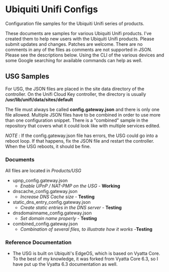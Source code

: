 # Ubiquiti Unifi Configs
Configuration file samples for the Ubiquiti Unifi series of products.

These documents are samples for various Ubiquiti Unifi products. I've created them to help new users with the Ubiquiti Unifi products. Please submit updates and changes. Patches are welcome. There are no comments in any of the files as comments are not supported in JSON. Please see the descriptions below. Using the CLI of the various devices and some Google searching for available commands can help as well.

## USG Samples

For USG, the JSON files are placed in the site data directory of the controller. On the Unifi Cloud Key controller, the directory is usually **/usr/lib/unifi/data/sites/default**

The file must always be called **config.gateway.json** and there is only one file allowed. Multiple JSON files have to be combined in order to use more than one configuration snippet. There is a "combined" sample in the repository that covers what it could look like with multiple services edited.

_NOTE_ : If the config.gateway.json file has errors, the USG could go into a reboot loop. If that happens, fix the JSON file and restart the controller. When the USG reboots, it should be fine.

### Documents

All files are located in *Products/USG*

- upnp_config.gateway.json
  - _Enable UPnP / NAT-PMP on the USG_ - **Working**
- dnscache_config.gateway.json
  - _Increase DNS Cache size_ - **Testing**
- static_dns_entry_config.gateway.json 
  - _Create static entries in the DNS server_ - **Testing**
- dnsdomainname_config.gateway.json 
  - _Set domain name properly_ - **Testing**
- combined_config.gateway.json
  - _Combination of several files, to illustrate how it works_ -**Testing**

### Reference Documentation

- The USG is built on Ubiquiti's EdgeOS, which is based on Vyatta Core. To the best of my knowledge, it was forked from Vyatta Core 6.3, so I have put up the Vyatta 6.3 documentation as well. 

